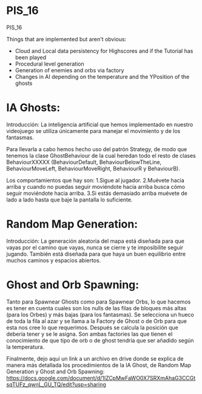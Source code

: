 # PIS_16
PIS_16

Things that are implemented but aren't obvious:
- Cloud and Local data persistency for Highscores and if the Tutorial has been played
- Procedural level generation
- Generation of enemies and orbs via factory
- Changes in AI depending on the temperature and the YPosition of the ghosts

# IA Ghosts:
Introducción:
La inteligencia artificial que hemos implementado en nuestro videojuego se utiliza únicamente para manejar el movimiento y de los fantasmas. 

Para llevarla a cabo hemos hecho uso del patrón Strategy, de modo que tenemos la clase GhostBehaviour de la cual heredan todo el resto de clases BehaviourXXXXX (BehaviourDefault, BehaviourBelowTheLine, BehaviourMoveLeft, BehaviourMoveRight, BehaviourR y BehaviourB). 

Los comportamientos que hay son: 
1.Sigue al jugador.
2.Muévete hacia arriba y cuando no puedas seguir moviéndote hacia arriba busca cómo seguir moviéndote hacia arriba.
3.Si estás demasiado arriba muévete de lado a lado hasta que baje la pantalla lo suficiente.

# Random Map Generation:
Introducción:
La generación aleatoria del mapa está diseñada para que vayas por el camino que vayas, nunca se cierre y te imposibilite seguir jugando. También está diseñada para que haya un buen equilibrio entre muchos caminos y espacios abiertos. 

# Ghost and Orb Spawning:
Tanto para Spawnear Ghosts como para Spawnear Orbs, lo que hacemos es tener en cuenta cuales son los nulls de las filas de bloques más altas (para los Orbes) y más bajas (para los fantasmas). Se selecciona un hueco de toda la fila al azar y se llama a la Factory de Ghost o de Orb para que esta nos cree lo que requerimos. Después se calcula la posición que debería tener y se le asigna.
Son ambas factories las que tienen el conocimiento de que tipo de orb o de ghost tendría que ser añadido según la temperatura.


Finalmente, dejo aquí un link a un archivo en drive donde se explica de manera más detallada los procedimientos de la IA Ghost, de Random Map Generation y Ghost and Orb Spawning: 
https://docs.google.com/document/d/1IZCpMwFaWO0X7SRXmAhaG3CCGtsqTUFz_qwnL_GU_TQ/edit?usp=sharing
